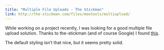 ```yaml
---
title: "Multiple File Uploads - The Stickman"
link: http://the-stickman.com/files/mootools/multiupload/
---
```


While working on a project recently, I was looking for a good multiple file upload solution. Thanks to the-stickman (and of course Google) I found [this](http://the-stickman.com/files/mootools/multiupload/).

The default styling isn’t that nice, but it seems pretty solid.
